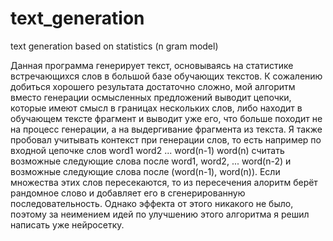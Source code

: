 # text_generation
text generation based on statistics (n gram model)

Данная программа генерирует текст, основываясь на статистике встречающихся слов в большой базе обучающих текстов. К сожалению добиться хорошего результата
достаточно сложно, мой алгоритм вместо генерации осмысленных предложений выводит цепочки, которые имеют смысл в границах нескольких слов, либо находит в обучающем тексте фрагмент и выводит уже его, что больше походит не на процесс генерации, а на выдергивание фрагмента из текста. Я также пробовал учитывать контекст при генерации слов, то есть например по входной цепочке слов word1 word2 ... word(n-1) word(n) считать возможные следующие слова после word1, word2, ... word(n-2) и возможные следующие слова после (word(n-1), word(n)).
Если множества этих слов пересекаются, то из пересечения алоритм берёт рандомное слово и добавляет его в сгенерированную последовательность. Однако эффекта от этого никакого не было, поэтому за неимением идей по улучшению этого алгоритма я решил написать уже нейросетку.
